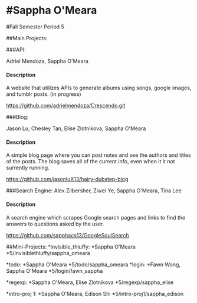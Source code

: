 #Sappha O'Meara
==========

#Fall Semester
Period 5

##Main Projects:

###API:

Adriel Mendoza, Sappha O'Meara
  
#### Description
  
A website that utilizes APIs to generate albums using songs, google images, and tumblr posts. (in progress)
  
https://github.com/adrielmendoza/Crescendo.git

###Blog:

Jason Lu, Chesley Tan, Elise Zlotnikova, Sappha O'Meara
  
#### Description
  
A simple blog page where you can post notes and see the authors and titles of the posts. The blog saves all of the current info, even when it it not surrently running.
  
https://github.com/jasonluX13/hairy-dubstep-blog

###Search Engine:
Alex Zilbersher, Ziwei Ye, Sappha O'Meara, Tina Lee
  
#### Description
  
A search engine which scrapes Google search pages and links to find the answers to questions asked by the user.
  
https://github.com/sapphacs13/GoogleSoulSearch

##Mini-Projects:
*invisible_thluffy:
  *Sappha O'Meara
    *5/invisiblethluffy/sappha_omeara
    
*todo:
  *Sappha O'Meara
    *5/todo/sappha_omeara
*login:
  *Fawn Wong, Sappha O'Meara
    *5/login/fawn_sappha

*regexp:
  *Sappha O'Meara, Elise Zlotnikova
    *5/regexp/sappha_elise
  
*intro-proj 1:
  *Sappha O'Meara, Edison Shi
    *5/intro-proj1/sappha_edison
